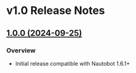 # v1.0 Release Notes

## [1.0.0 (2024-09-25)](https://github.com/NVIDIA/nautobot-app-fsus/releases/tag/v1.0.0)

### Overview

- Initial release compatible with Nautobot 1.6.1+
